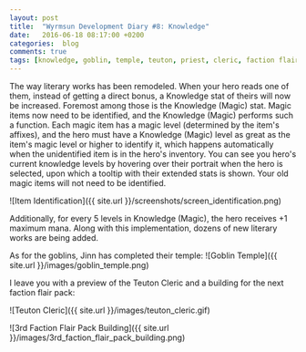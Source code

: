 ```yaml
---
layout: post
title:  "Wyrmsun Development Diary #8: Knowledge"
date:   2016-06-18 08:17:00 +0200
categories:  blog
comments: true
tags: [knowledge, goblin, temple, teuton, priest, cleric, faction flair]
---
```

The way literary works has been remodeled. When your hero reads one of them, instead of getting a direct bonus, a Knowledge stat of theirs will now be increased. Foremost among those is the Knowledge (Magic) stat. Magic items now need to be identified, and the Knowledge (Magic) performs such a function. Each magic item has a magic level (determined by the item's affixes), and the hero must have a Knowledge (Magic) level as great as the item's magic level or higher to identify it, which happens automatically when the unidentified item is in the hero's inventory. You can see you hero's current knowledge levels by hovering over their portrait when the hero is selected, upon which a tooltip with their extended stats is shown. Your old magic items will not need to be identified.

![Item Identification]({{ site.url }}/screenshots/screen_identification.png)

Additionally, for every 5 levels in Knowledge (Magic), the hero receives +1 maximum mana. Along with this implementation, dozens of new literary works are being added.

As for the goblins, Jinn has completed their temple:
![Goblin Temple]({{ site.url }}/images/goblin_temple.png)

I leave you with a preview of the Teuton Cleric and a building for the next faction flair pack:

![Teuton Cleric]({{ site.url }}/images/teuton_cleric.gif)

![3rd Faction Flair Pack Building]({{ site.url }}/images/3rd_faction_flair_pack_building.png)
